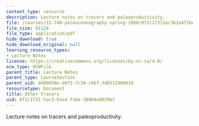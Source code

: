```yaml
---
content_type: resource
description: Lecture notes on tracers and paleoproductivity.
file: /courses/12-740-paleoceanography-spring-2008/0f2c17315ac362e4f1be38904e8029b7_lec15.pdf
file_size: 91124
file_type: application/pdf
hide_download: true
hide_download_original: null
learning_resource_types:
- Lecture Notes
license: https://creativecommons.org/licenses/by-nc-sa/4.0/
ocw_type: OCWFile
parent_title: Lecture Notes
parent_type: CourseSection
parent_uid: d409d56e-d0f2-7c39-c96f-3d8512960818
resourcetype: Document
title: Other Tracers
uid: 0f2c1731-5ac3-62e4-f1be-38904e8029b7
---
```

Lecture notes on tracers and paleoproductivity.